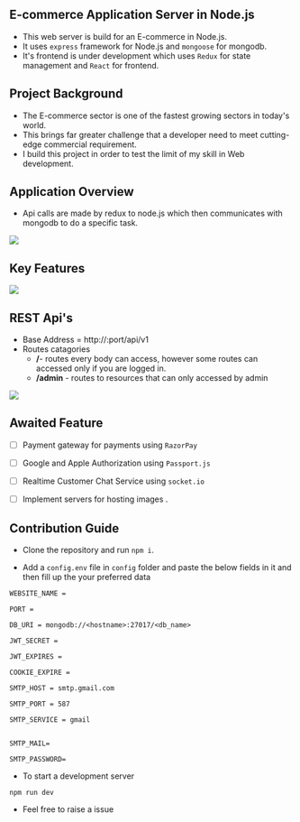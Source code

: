 ## E-commerce Application Server in Node.js

* This web server is build for an E-commerce in Node.js.
* It uses `express` framework for Node.js and `mongoose` for mongodb.
* It's frontend is under development which uses `Redux` for state management and `React` for frontend.

## Project Background

* The E-commerce sector is one of the fastest growing sectors in today's world. 
* This brings far greater challenge that a developer need to meet cutting-edge commercial requirement.
* I build this project in order to test the limit of my skill in Web development.

## Application Overview

* Api calls are made by redux to node.js which then communicates with mongodb to do a specific task.

<img src="https://user-images.githubusercontent.com/84374342/193429719-add08b93-4c54-4b53-8d1e-8ce3b2b3f226.png"/>

## Key Features

<img src="https://user-images.githubusercontent.com/84374342/193429841-c8f4c987-d7c6-462c-9a70-aefaf4e14186.png"/>

## REST Api's

* Base Address = http://<hostname>:port/api/v1
* Routes catagories
    - **/**- routes every body can access, however some routes can accessed only if you are logged in.
    - **/admin** - routes to resources that can only accessed by admin

<img src="https://user-images.githubusercontent.com/84374342/193429900-badff158-494d-4af4-b16d-0245b36f87cf.png"/>

<!-- ## Folder Structure -->

## Awaited Feature


- [ ] Payment gateway for payments using `RazorPay`

- [ ] Google and Apple Authorization using `Passport.js`
- [ ] Realtime Customer Chat Service using  `socket.io`
- [ ] Implement servers for hosting images .


## Contribution Guide

* Clone the repository and run `npm i`.

* Add a `config.env` file in `config` folder and paste the below fields in it and then fill up the your preferred data
```.env
WEBSITE_NAME = 

PORT = 

DB_URI = mongodb://<hostname>:27017/<db_name>

JWT_SECRET = 

JWT_EXPIRES = 

COOKIE_EXPIRE = 

SMTP_HOST = smtp.gmail.com

SMTP_PORT = 587

SMTP_SERVICE = gmail


SMTP_MAIL= 

SMTP_PASSWORD= 
```

* To start a development server
```
npm run dev
```
* Feel free to raise a issue 
